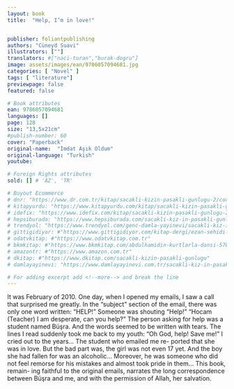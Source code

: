 ```yaml
---
layout: book
title:  "Help, I’m in love!"


publisher: foliantpublishing
authors: "Cüneyd Suavi"
illustrators: [""]
translators: #["naci-turan","burak-dogru"]
image: assets/images/ean/9786057094681.jpg
categories: [ "Novel" ]
tags: [ "literature"]
previewpage: false
featured: false

# Book attributes
ean: 9786057094681
languages: []
page: 128
size: "13,5x21cm"
#publish-number: 60
cover: "Paperback"
original-name:  "İmdat Aşık Oldum"
original-language: "Turkish"
youtube:

# Foreign Rights attributes
sold: [] # 'AZ', 'TR'

# Buyout Ecommerce
# dnr: "https://www.dr.com.tr/kitap/sacakli-kizin-pasakli-gunlugu-2/cocuk-ve-genclik/genclik-10-yas/roman-oyku/urunno=0001893059001"
# kitapyurdu: "https://www.kitapyurdu.com/kitap/sacakli-kizin-pasakli-gunlugu-2-/560122.html&filter_name=Sa%C3%A7akl%C4%B1+K%C4%B1z%27%C4%B1n+Pasakl%C4%B1+G%C3%BCnl%C3%BC%C4%9F%C3%BC+2"
# idefix: "https://www.idefix.com/kitap/sacakli-kizin-pasakli-gunlugu-2/cocuk-ve-genclik/genclik-10-yas/roman-oyku/urunno=0001893059001"
# hepsiburada: "https://www.hepsiburada.com/sacakli-kiz-in-pasakli-gunlugu-2-damla-yayinevi-p-HBV000012ER86"
# trendyol: "https://www.trendyol.com/genc-damla-yayinevi/sacakli-kiz-in-pasakli-gunlugu-2-p-54825777"
# gittigidiyor: #"https://www.gittigidiyor.com/kitap-dergi/ezan-sehidi-adnan-menderes_pdp_732728793"
# odatvkitap: #"https://www.odatvkitap.com.tr"
# bkmkitap: #"https://www.bkmkitap.com/abdulhamidin-kurtlarla-dansi-578226"
# amazontr: #"https://www.amazon.com.tr"
# dkitap: #"https://www.dkitap.com/sacakli-kizin-pasakli-gunlugu"
# damlayayinevi: "https://www.damlayayinevi.com.tr/sacakli-kiz-in-pasakli-gunlugu-2-bu-iste-bi-terslik-var"

# For adding excerpt add <!--more--> and break the line
---
```

It was February of 2010. One day, when I opened
my emails, I saw a call that surprised me greatly.
In the “subject” section of the email, there was only
one word written: “HELP!” Someone was shouting
“Help!” “Hocam (Teacher) I am desperate, can you
help?” The person asking for help was a student
named Büşra. And the words seemed to be written
with tears. The lines I read suddenly took me back
to my youth: “Oh God, help! Save me!” I cried out
to the years... The student who emailed me re-
ported that she was in love. But the bad part was,
the girl was not even 17 yet. And the boy she had
fallen for was an alcoholic... Moreover, he was
someone who did not feel remorse for his mistakes
and almost took pride in them... This book, remain-
ing faithful to the original emails, narrates the long
correspondence between Büşra and me, and with
the permission of Allah, her salvation.
<!--more--> 

